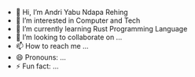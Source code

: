 - 👋 Hi, I’m Andri Yabu Ndapa Rehing
- 👀 I’m interested in Computer and Tech
- 🌱 I’m currently learning Rust Programming Language
- 💞️ I’m looking to collaborate on ...
- 📫 How to reach me ...
- 😄 Pronouns: ...
- ⚡ Fun fact: ...

<!---
andriyabu85/andriyabu85 is a ✨ special ✨ repository because its `README.md` (this file) appears on your GitHub profile.
You can click the Preview link to take a look at your changes.
--->
